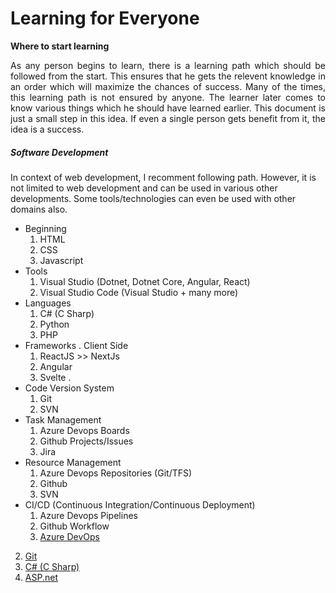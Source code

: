 # Learning for Everyone

**Where to start learning**

<div style="text-align: justify;">As any person begins to learn, there is a learning path which should be followed from the start. This ensures that he gets the relevent knowledge in an order which will maximize the chances of success. Many of the times, this learning path is not ensured by anyone. The learner later comes to know various things which he should have learned earlier. This document is just a small step in this idea. If even a single person gets benefit from it, the idea is a success.</div>

##### Software Development
In context of web development, I recomment following path. However, it is not limited to web development and can be used in various other developments. Some tools/technologies can even be used with other domains also.

- Beginning
  1. HTML
  2. CSS
  3. Javascript
- Tools
  1. Visual Studio (Dotnet, Dotnet Core, Angular, React)
  2. Visual Studio Code (Visual Studio + many more)
- Languages
  1. C# (C Sharp)
  2. Python
  3. PHP
- Frameworks
  . Client Side
    1. ReactJS >> NextJs
    2. Angular
    3. Svelte
  . 
- Code Version System
  1. Git
  2. SVN
- Task Management
  1. Azure Devops Boards
  2. Github Projects/Issues
  3. Jira
- Resource Management
  1. Azure Devops Repositories (Git/TFS)
  2. Github
  3. SVN
- CI/CD (Continuous Integration/Continuous Deployment)
  1. Azure Devops Pipelines
  2. Github Workflow
  1. [Azure DevOps](https://azure.microsoft.com/en-in/services/devops/)
2. [Git](https://git-scm.com/)
3. [C# (C Sharp)](https://docs.microsoft.com/en-us/dotnet/csharp/)
4. [ASP.net](https://dotnet.microsoft.com/apps/aspnet)
